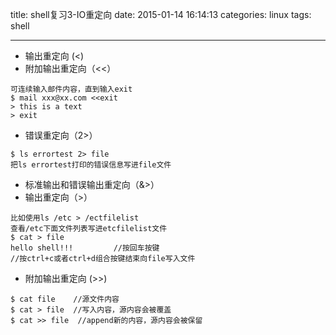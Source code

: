 title: shell复习3-IO重定向
date: 2015-01-14 16:14:13
categories: linux
tags: shell

---
- 输出重定向 (<)
- 附加输出重定向（<<）

````
可连续输入邮件内容，直到输入exit
$ mail xxx@xx.com <<exit
> this is a text
> exit

````

- 错误重定向（2>）

````
$ ls errortest 2> file
把ls errortest打印的错误信息写进file文件
````

- 标准输出和错误输出重定向（&>）
- 输出重定向（>）

````
比如使用ls /etc > /ectfilelist
查看/etc下面文件列表写进etcfilelist文件
$ cat > file
hello shell!!!         //按回车按键
//按ctrl+c或者ctrl+d组合按键结束向file写入文件
````

- 附加输出重定向 (>>)

````
$ cat file    //源文件内容
$ cat > file  //写入内容，源内容会被覆盖
$ cat >> file  //append新的内容，源内容会被保留
````
